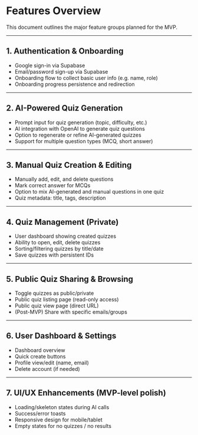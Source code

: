 # Features Overview

This document outlines the major feature groups planned for the MVP.

---

## 1. Authentication & Onboarding

- Google sign-in via Supabase
- Email/password sign-up via Supabase
- Onboarding flow to collect basic user info (e.g. name, role)
- Onboarding progress persistence and redirection

---

## 2. AI-Powered Quiz Generation

- Prompt input for quiz generation (topic, difficulty, etc.)
- AI integration with OpenAI to generate quiz questions
- Option to regenerate or refine AI-generated quizzes
- Support for multiple question types (MCQ, short answer)

---

## 3. Manual Quiz Creation & Editing

- Manually add, edit, and delete questions
- Mark correct answer for MCQs
- Option to mix AI-generated and manual questions in one quiz
- Quiz metadata: title, tags, description

---

## 4. Quiz Management (Private)

- User dashboard showing created quizzes
- Ability to open, edit, delete quizzes
- Sorting/filtering quizzes by title/date
- Save quizzes with persistent IDs

---

## 5. Public Quiz Sharing & Browsing

- Toggle quizzes as public/private
- Public quiz listing page (read-only access)
- Public quiz view page (direct URL)
- (Post-MVP) Share with specific emails/groups

---

## 6. User Dashboard & Settings

- Dashboard overview
- Quick create buttons
- Profile view/edit (name, email)
- Delete account (if needed)

---

## 7. UI/UX Enhancements (MVP-level polish)

- Loading/skeleton states during AI calls
- Success/error toasts
- Responsive design for mobile/tablet
- Empty states for no quizzes / no results
